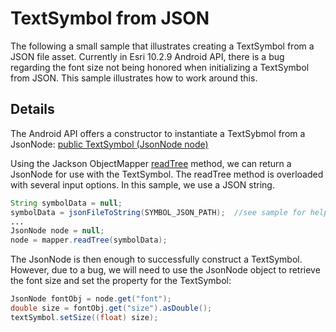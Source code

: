 # TextSymbol from JSON

The following a small sample that illustrates creating a TextSymbol from a JSON file asset.  Currently in Esri 10.2.9 Android API, there is a bug regarding the font size not being honored when initializing a TextSymbol from JSON.  This sample illustrates how to work around this.

## Details
The Android API offers a constructor to instantiate a TextSybmol from a JsonNode: [public TextSymbol (JsonNode node)](https://developers.arcgis.com/android/10-2/api-reference/reference/com/esri/core/symbol/TextSymbol.html#TextSymbol(org.codehaus.jackson.JsonNode))


Using the Jackson ObjectMapper [readTree](https://fasterxml.github.io/jackson-databind/javadoc/2.8/com/fasterxml/jackson/databind/ObjectMapper.html#readTree(java.lang.String)) method, we can return a JsonNode for use with the TextSymbol.  The readTree method is overloaded with several input options. In this sample, we use a JSON string.

```java
String symbolData = null;
symbolData = jsonFileToString(SYMBOL_JSON_PATH);  //see sample for helper method
...
JsonNode node = null;
node = mapper.readTree(symbolData);
```

The JsonNode is then enough to successfully construct a TextSymbol.  However, due to a bug, we will need to use the JsonNode object to retrieve the font size and set the property for the TextSymbol:

```java
JsonNode fontObj = node.get("font");
double size = fontObj.get("size").asDouble();
textSymbol.setSize((float) size);
```
